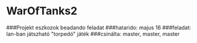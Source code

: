 WarOfTanks2
===========
###Projekt eszkozok beadando feladat
###hatarido:
majus 16
###feladat: 
lan-ban játszható "torpedó" játék
###csinálta:
master, master, master
